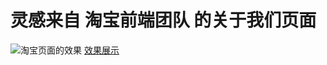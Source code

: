 # 灵感来自 淘宝前端团队 的关于我们页面
![淘宝页面的效果](http://github.com/shiyangzhaoa/billboard/raw/master/demo.gif)
[效果展示](https://shiyangzhaoa.github.io/billboard/)
